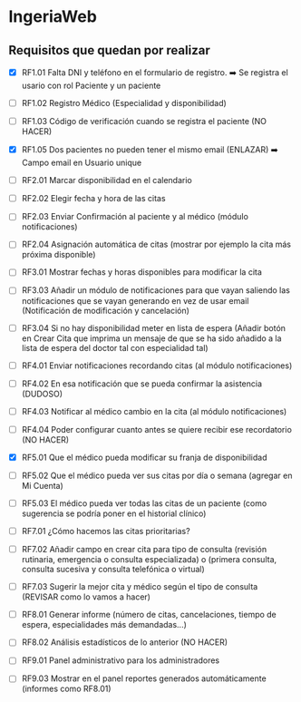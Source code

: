 # IngeriaWeb

## Requisitos que quedan por realizar
- [x] RF1.01 Falta DNI y teléfono en el formulario de registro. ➡️ Se registra el usario con rol Paciente y un paciente  
- [ ] RF1.02 Registro Médico (Especialidad y disponibilidad)
- [ ] RF1.03 Código de verificación cuando se registra el paciente (NO HACER)
- [x] RF1.05 Dos pacientes no pueden tener el mismo email (ENLAZAR) ➡️ Campo email en Usuario unique 

- [ ] RF2.01 Marcar disponibilidad en el calendario
- [ ] RF2.02 Elegir fecha y hora de las citas
- [ ] RF2.03 Enviar Confirmación al paciente y al médico (módulo notificaciones)
- [ ] RF2.04 Asignación automática de citas (mostrar por ejemplo la cita más próxima disponible)

- [ ] RF3.01 Mostrar fechas y horas disponibles para modificar la cita
- [ ] RF3.03 Añadir un módulo de notificaciones para que vayan saliendo las notificaciones que se vayan generando en vez de usar email (Notificación de modificación y cancelación)
- [ ] RF3.04 Si no hay disponibilidad meter en lista de espera (Añadir botón en Crear Cita que imprima un mensaje de que se ha sido añadido a la lista de espera del doctor tal con especialidad tal)

- [ ] RF4.01 Enviar notificaciones recordando citas (al módulo notificaciones)
- [ ] RF4.02 En esa notificación que se pueda confirmar la asistencia (DUDOSO)
- [ ] RF4.03 Notificar al médico cambio en la cita (al módulo notificaciones)
- [ ] RF4.04 Poder configurar cuanto antes se quiere recibir ese recordatorio (NO HACER)

- [x] RF5.01 Que el médico pueda modificar su franja de disponibilidad
- [ ] RF5.02 Que el médico pueda ver sus citas por día o semana (agregar en Mi Cuenta)
- [ ] RF5.03 El médico pueda ver todas las citas de un paciente (como sugerencia se podría poner en el historial clínico)

- [ ] RF7.01 ¿Cómo hacemos las citas prioritarias?
- [ ] RF7.02 Añadir campo en crear cita para tipo de consulta (revisión rutinaria, emergencia o consulta especializada) o (primera consulta, consulta sucesiva y consulta telefónica o virtual)
- [ ] RF7.03 Sugerir la mejor cita y médico según el tipo de consulta (REVISAR como lo vamos a hacer)

- [ ] RF8.01 Generar informe (número de citas, cancelaciones, tiempo de espera, especialidades más demandadas...)
- [ ] RF8.02 Análisis estadísticos de lo anterior (NO HACER)

- [ ] RF9.01 Panel administrativo para los administradores
- [ ] RF9.03 Mostrar en el panel reportes generados automáticamente (informes como RF8.01)
